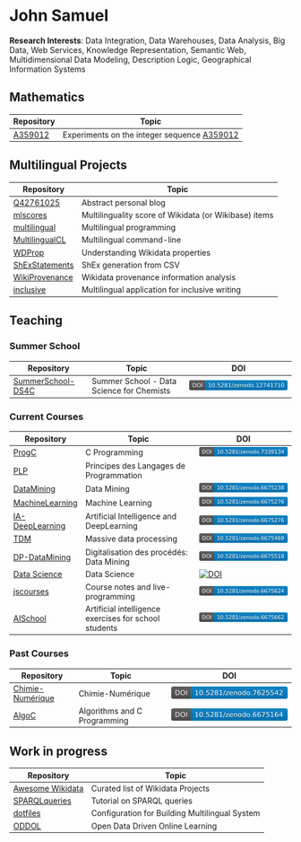 # John Samuel


**Research Interests**: Data Integration, Data Warehouses, Data Analysis, Big Data, Web Services, Knowledge Representation, 
Semantic Web, Multidimensional Data Modeling, Description Logic, Geographical Information Systems

## Mathematics

| Repository | Topic |
| --- | --- |
| [A359012](https://github.com/johnsamuelwrites/A359012) | Experiments on the integer sequence [A359012](https://oeis.org/A359012) |

## Multilingual Projects 

| Repository | Topic |
| --- | --- |
| [Q42761025](https://github.com/johnsamuelwrites/Q42761025) | Abstract personal blog |
| [mlscores](https://github.com/johnsamuelwrites/mlscores)|Multilinguality score of Wikidata (or Wikibase) items|
| [multilingual](https://github.com/johnsamuelwrites/multilingual) | Multilingual programming |
| [MultilingualCL](https://github.com/johnsamuelwrites/MultilingualCL) | Multilingual command-line |
| [WDProp](https://github.com/johnsamuelwrites/wdprop) | Understanding Wikidata properties |
| [ShExStatements](https://github.com/johnsamuelwrites/ShExStatements) | ShEx generation from CSV |
| [WikiProvenance](https://github.com/johnsamuelwrites/WikiProvenance) | Wikidata provenance information analysis |
| [inclusive](https://github.com/johnsamuelwrites/inclusive) | Multilingual application for inclusive writing  |

## Teaching

### Summer School

|Repository | Topic |DOI|
| --- | --- | --- |
|[SummerSchool-DS4C](https://github.com/johnsamuelwrites/SummerSchool-DS4C) | Summer School - Data Science for Chemists |[![DOI](./images/zenodo.12741710.svg)](https://doi.org/10.5281/zenodo.12741710)|

### Current Courses

|Repository | Topic |DOI|
| --- | --- | --- |
|[ProgC](https://github.com/johnsamuelwrites/ProgC) | C Programming |[![DOI](./images/zenodo.7339134.svg)](https://doi.org/10.5281/zenodo.7339134)|
|[PLP](https://github.com/johnsamuelwrites/PLP) | Principes des Langages de Programmation ||
|[DataMining](https://github.com/johnsamuelwrites/DataMining) | Data Mining |  [![DOI](./images/zenodo.6675238.svg)](https://doi.org/10.5281/zenodo.6675238)|
|[MachineLearning](https://github.com/johnsamuelwrites/MachineLearning) | Machine Learning |  [![DOI](./images/zenodo.6675276.svg)](https://doi.org/10.5281/zenodo.6675276) |
|[IA-DeepLearning](https://github.com/johnsamuelwrites/IA-DeepLearning) | Artificial Intelligence and DeepLearning |   [![DOI](./images/zenodo.6675276.svg)](https://doi.org/10.5281/zenodo.6675276) |
|[TDM](https://github.com/johnsamuelwrites/TDM) | Massive data processing  | [![DOI](./images/zenodo.6675469.svg)](https://doi.org/10.5281/zenodo.6675469) |
|[DP-DataMining](https://github.com/johnsamuelwrites/DP-DataMining) | Digitalisation des procédés: Data Mining | [![DOI](./images/zenodo.6675518.svg)](https://doi.org/10.5281/zenodo.6675518) |
|[Data Science](https://github.com/johnsamuelwrites/DataScience) | Data Science |  [![DOI](https://zenodo.org/badge/DOI/10.5281/zenodo.10687448.svg)](https://doi.org/10.5281/zenodo.10687448) |
|[jscourses](https://github.com/johnsamuelwrites/jscourses) | Course notes and live-programming |   [![DOI](./images/zenodo.6675624.svg)](https://doi.org/10.5281/zenodo.6675624)   |
|[AISchool](https://github.com/johnsamuelwrites/AISchool) | Artificial intelligence exercises for school students |   [![DOI](./images/zenodo.6675662.svg)](https://doi.org/10.5281/zenodo.6675662)  |

### Past Courses

|Repository | Topic |DOI|
| --- | --- | --- |
|[Chimie-Numérique](https://github.com/johnsamuelwrites/chimie-numerique) | Chimie-Numérique |  [![DOI](./images/zenodo.7625542.svg)](https://doi.org/10.5281/zenodo.7625542)  |
|[AlgoC](https://github.com/johnsamuelwrites/AlgoC) | Algorithms and C Programming |  [![DOI](./images/zenodo.6675164.svg)](https://doi.org/10.5281/zenodo.6675164)|

## Work in progress

| Repository | Topic |
| --- | --- |
| [Awesome Wikidata](https://github.com/johnsamuelwrites/awesome-wikidata) | Curated list of Wikidata Projects |
| [SPARQLqueries](https://github.com/johnsamuelwrites/SPARQLqueries) | Tutorial on SPARQL queries|
| [dotfiles](https://github.com/johnsamuelwrites/dotfiles) | Configuration for Building Multilingual System  |
| [ODDOL](https://github.com/johnsamuelwrites/ODDOL) | Open Data Driven Online Learning |
